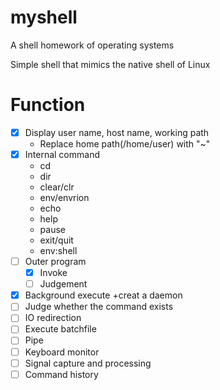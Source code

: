 # myshell
A shell homework of operating systems

Simple shell that mimics the native shell of Linux

# Function
- [x] Display user name, host name, working path
    + Replace home path(/home/user) with "~"
- [x] Internal command
    + cd
    + dir
    + clear/clr
    + env/envrion
    + echo
    + help
    + pause
    + exit/quit
    + env:shell
- [ ] Outer program
    - [x] Invoke
    - [ ] Judgement 
- [x] Background execute
    +creat a daemon
- [ ] Judge whether the command exists 
- [ ] IO redirection
- [ ] Execute batchfile
- [ ] Pipe
- [ ] Keyboard monitor
- [ ] Signal capture and processing
- [ ] Command history
